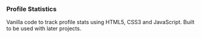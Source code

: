 ### Profile Statistics

Vanilla code to track profile stats using HTML5, CSS3 and JavaScript.  Built to be used with later projects.  